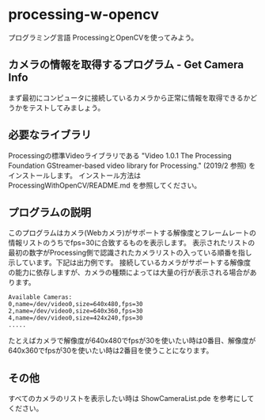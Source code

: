 # processing-w-opencv

プログラミング言語 ProcessingとOpenCVを使ってみよう。


## カメラの情報を取得するプログラム - Get Camera Info

まず最初にコンピュータに接続しているカメラから正常に情報を取得できるかどうかをテストしてみましょう。

## 必要なライブラリ

Processingの標準Videoライブラリである "Video 1.0.1 The Processing Foundation GStreamer-based video library for Processing." (2019/2 参照) をインストールします。
インストール方法は ProcessingWithOpenCV/README.md を参照してください。

## プログラムの説明

このプログラムはカメラ(Webカメラ)がサポートする解像度とフレームレートの情報リストのうちでfps=30に合致するものを表示します。
表示されたリストの最初の数字がProcessing側で認識されたカメラリストの入っている順番を指し示しています。下記は出力例です。
接続しているカメラがサポートする解像度の能力に依存しますが、カメラの種類によっては大量の行が表示される場合があります。
      

```
Available Cameras:
0,name=/dev/video0,size=640x480,fps=30
2,name=/dev/video0,size=640x360,fps=30
4,name=/dev/video0,size=424x240,fps=30
.....
```

たとえばカメラで解像度が640x480でfpsが30を使いたい時は0番目、解像度が640x360でfpsが30を使いたい時は2番目を使うことになります。

## その他

すべてのカメラのリストを表示したい時は ShowCameraList.pde を参考にしてください。



